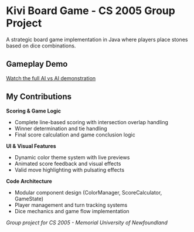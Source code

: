 # Kivi Board Game - CS 2005 Group Project

A strategic board game implementation in Java where players place stones based on dice combinations.

## Gameplay Demo

[Watch the full AI vs AI demonstration](https://github.com/maxdychin/kivi-board-game/blob/main/KiviGameDemo.mp4)

## My Contributions

**Scoring & Game Logic**
- Complete line-based scoring with intersection overlap handling
- Winner determination and tie handling  
- Final score calculation and game conclusion logic

**UI & Visual Features**
- Dynamic color theme system with live previews
- Animated score feedback and visual effects
- Valid move highlighting with pulsating effects

**Code Architecture** 
- Modular component design (ColorManager, ScoreCalculator, GameState)
- Player management and turn tracking systems
- Dice mechanics and game flow implementation

*Group project for CS 2005 - Memorial University of Newfoundland*
